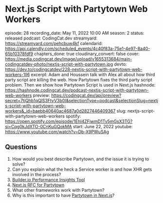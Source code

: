 # Next.js Script with Partytown Web Workers

episode: 28
recording_date: May 11, 2022 10:00 AM
season: 2
status: released
podcast: CodingCat.dev
streamyard: https://streamyard.com/pehcbuw4kf
calendarid: https://api.calendly.com/scheduled_events/4c40f83a-75e1-4e97-8a40-65b10378fdf9
chapters_done: true
cloudinary_convert: false
cover: https://media.codingcat.dev/image/upload/v1655313684/main-codingcatdev-photo/nextjs-script-with-partytown.jpg
devto: https://dev.to/codingcatdev/228-nextjs-script-with-partytown-web-workers-1ll6
excerpt: Adam and Houssein talk with Alex all about how third party script are killing the web. How Partytown fixes the third party script problem. Then we show how Partytown Script is used in Next.js
hashnode: https://hashnode.codingcat.dev/podcast-nextjs-script-with-partytown-web-workers
preview: https://codingcat.dev/api/preview?secret=7tjQhb1qQlS3FtyV3b0I&selectionType=podcast&selectionSlug=nextjs-script-with-partytown-web-workers&_id=baebb40640ac4687a0d2827446409367
slug: nextjs-script-with-partytown-web-workers
spotify: https://open.spotify.com/episode/1EhI4ZFjwmD1Tv5mGsX3TG?si=Cqg0kJdXTO-0CnKuGQokMA
start: June 22, 2022
youtube: https://www.youtube.com/watch?v=Db-X9PWuSAg

## Questions

1. How would you best describe Partytown, and the issue it is trying to solve?
2. Can you explain what the heck a Service worker is and how XHR gets involved in the process?
3. [Builder.io Performance Insights Tool](https://www.builder.io/c/performance-insights)
4. [Next.js RFC for Partytown](https://github.com/vercel/next.js/discussions/31517)
5. What other frameworks work with Partytown?
6. Why is this important to have [Partytown in Next.js](https://nextjs.org/docs/basic-features/script#off-loading-scripts-to-a-web-worker-experimental)?